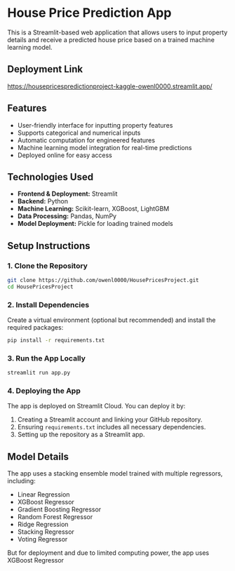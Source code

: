 # House Price Prediction App

This is a Streamlit-based web application that allows users to input property details and receive a predicted house price based on a trained machine learning model.

## Deployment Link
https://housepricespredictionproject-kaggle-owenl0000.streamlit.app/


## Features
- User-friendly interface for inputting property features
- Supports categorical and numerical inputs
- Automatic computation for engineered features 
- Machine learning model integration for real-time predictions
- Deployed online for easy access

## Technologies Used
- **Frontend & Deployment:** Streamlit
- **Backend:** Python
- **Machine Learning:** Scikit-learn, XGBoost, LightGBM
- **Data Processing:** Pandas, NumPy
- **Model Deployment:** Pickle for loading trained models

## Setup Instructions
### 1. Clone the Repository
```bash
git clone https://github.com/owenl0000/HousePricesProject.git
cd HousePricesProject
```

### 2. Install Dependencies
Create a virtual environment (optional but recommended) and install the required packages:
```bash
pip install -r requirements.txt
```

### 3. Run the App Locally
```bash
streamlit run app.py
```

### 4. Deploying the App
The app is deployed on Streamlit Cloud. You can deploy it by:
1. Creating a Streamlit account and linking your GitHub repository.
2. Ensuring `requirements.txt` includes all necessary dependencies.
3. Setting up the repository as a Streamlit app.


## Model Details
The app uses a stacking ensemble model trained with multiple regressors, including:
- Linear Regression
- XGBoost Regressor
- Gradient Boosting Regressor
- Random Forest Regressor
- Ridge Regression
- Stacking Regressor
- Voting Regressor

But for deployment and due to limited computing power, the app uses XGBoost Regressor



